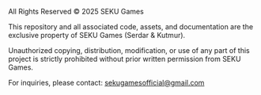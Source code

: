All Rights Reserved © 2025 SEKU Games

This repository and all associated code, assets, and documentation are the exclusive property of SEKU Games (Serdar & Kutmur).

Unauthorized copying, distribution, modification, or use of any part of this project is strictly prohibited without prior written permission from SEKU Games.

For inquiries, please contact: sekugamesofficial@gmail.com
